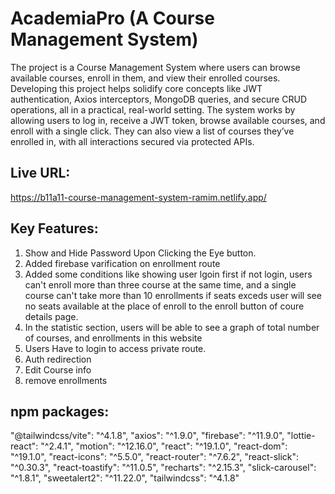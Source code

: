 # AcademiaPro (A Course Management System)

The project is a Course Management System where users can browse available courses, enroll in them, and view their enrolled courses. Developing this project helps solidify core concepts like JWT authentication, Axios interceptors, MongoDB queries, and secure CRUD operations, all in a practical, real-world setting. The system works by allowing users to log in, receive a JWT token, browse available courses, and enroll with a single click. They can also view a list of courses they’ve enrolled in, with all interactions secured via protected APIs.

## Live URL:

https://b11a11-course-management-system-ramim.netlify.app/

## Key Features:

1. Show and Hide Password Upon Clicking the Eye button.
2. Added firebase varification on enrollment route
3. Added some conditions like showing user lgoin first if not login, users can't enroll more than three course at the same time, and a single course can't take more than 10 enrollments if seats exceds user will see no seats available at the place of enroll to the enroll button of coure details page.
4. In the statistic section, users will be able to see a graph of total number of courses, and enrollments in this website
5. Users Have to login to access private route.
6. Auth redirection
7. Edit Course info
8. remove enrollments

## npm packages:

"@tailwindcss/vite": "^4.1.8",
"axios": "^1.9.0",
"firebase": "^11.9.0",
"lottie-react": "^2.4.1",
"motion": "^12.16.0",
"react": "^19.1.0",
"react-dom": "^19.1.0",
"react-icons": "^5.5.0",
"react-router": "^7.6.2",
"react-slick": "^0.30.3",
"react-toastify": "^11.0.5",
"recharts": "^2.15.3",
"slick-carousel": "^1.8.1",
"sweetalert2": "^11.22.0",
"tailwindcss": "^4.1.8"
